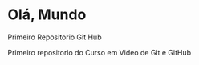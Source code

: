 # Olá, Mundo
 Primeiro Repositorio Git Hub

 Primeiro repositorio do Curso em Video de Git e GitHub
